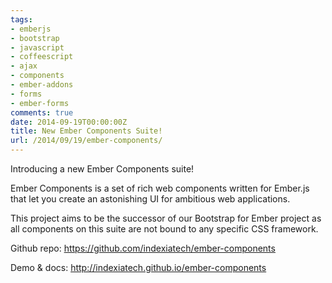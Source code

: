 ```yaml
---
tags:
- emberjs
- bootstrap
- javascript
- coffeescript
- ajax
- components
- ember-addons
- forms
- ember-forms
comments: true
date: 2014-09-19T00:00:00Z
title: New Ember Components Suite!
url: /2014/09/19/ember-components/
---
```


Introducing a new Ember Components suite!

Ember Components is a set of rich web components written for Ember.js that let you create an astonishing UI for ambitious web applications.

This project aims to be the successor of our Bootstrap for Ember project as all components on this suite are not bound to any specific CSS framework.

Github repo: https://github.com/indexiatech/ember-components

Demo & docs: http://indexiatech.github.io/ember-components